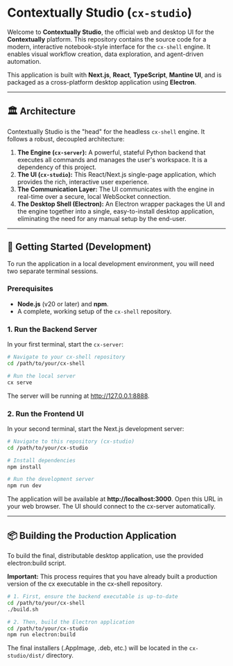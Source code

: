 # Contextually Studio (`cx-studio`)

Welcome to **Contextually Studio**, the official web and desktop UI for the **Contextually** platform. This repository contains the source code for a modern, interactive notebook-style interface for the `cx-shell` engine. It enables visual workflow creation, data exploration, and agent-driven automation.

This application is built with **Next.js**, **React**, **TypeScript**, **Mantine UI**, and is packaged as a cross-platform desktop application using **Electron**.

---

## 🏛️ Architecture

Contextually Studio is the "head" for the headless `cx-shell` engine. It follows a robust, decoupled architecture:

1.  **The Engine (`cx-server`):** A powerful, stateful Python backend that executes all commands and manages the user's workspace. It is a dependency of this project.
2.  **The UI (`cx-studio`):** This React/Next.js single-page application, which provides the rich, interactive user experience.
3.  **The Communication Layer:** The UI communicates with the engine in real-time over a secure, local WebSocket connection.
4.  **The Desktop Shell (Electron):** An Electron wrapper packages the UI and the engine together into a single, easy-to-install desktop application, eliminating the need for any manual setup by the end-user.

---

## 🚀 Getting Started (Development)

To run the application in a local development environment, you will need two separate terminal sessions.

### Prerequisites

- **Node.js** (v20 or later) and **npm**.
- A complete, working setup of the `cx-shell` repository.

### 1. Run the Backend Server

In your first terminal, start the `cx-server`:

```bash
# Navigate to your cx-shell repository
cd /path/to/your/cx-shell

# Run the local server
cx serve
```

The server will be running at http://127.0.0.1:8888.

### 2. Run the Frontend UI

In your second terminal, start the Next.js development server:

```bash
# Navigate to this repository (cx-studio)
cd /path/to/your/cx-studio

# Install dependencies
npm install

# Run the development server
npm run dev
```

The application will be available at **http://localhost:3000**. Open this URL in your web browser. The UI should connect to the cx-server automatically.

---

## 📦 Building the Production Application

To build the final, distributable desktop application, use the provided electron:build script.

**Important:** This process requires that you have already built a production version of the cx executable in the cx-shell repository.

```bash
# 1. First, ensure the backend executable is up-to-date
cd /path/to/your/cx-shell
./build.sh

# 2. Then, build the Electron application
cd /path/to/your/cx-studio
npm run electron:build
```

The final installers (.AppImage, .deb, etc.) will be located in the `cx-studio/dist/` directory.
